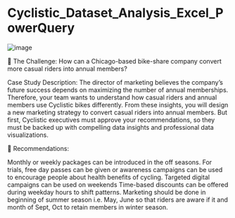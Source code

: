 # Cyclistic_Dataset_Analysis_Excel_PowerQuery

![image](https://github.com/user-attachments/assets/a322ebff-b42b-4bf3-89ff-daec852c8c7d)

🚨 The Challenge:  How can a Chicago-based bike-share company convert more casual riders into annual members?

Case Study Description:
The director of marketing believes the company’s future success depends on maximizing the number of annual memberships. Therefore, your team wants to understand how casual riders and annual members use Cyclistic bikes differently. From these insights, you will design a new marketing strategy to convert casual riders into annual members. But first, Cyclistic executives must approve your recommendations, so they must be backed up with compelling data insights and professional data visualizations.

🎯 Recommendations:

Monthly or weekly packages can be introduced in the off seasons.
For trials, free day passes can be given or awareness campaigns can be used to encourage people about health benefits of cycling.
Targeted digital campaigns can be used on weekends
Time-based discounts can be offered during weekday hours to shift patterns.
Marketing should be done in beginning of summer season i.e. May, June so that riders are aware if it and month of Sept, Oct to retain members in winter season.
